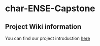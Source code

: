 # char-ENSE-Capstone

## Project Wiki information
You can find our project introduction [here](https://github.com/karleefidek/char-ENSE-Capstone/wiki/Project-Introduction)
